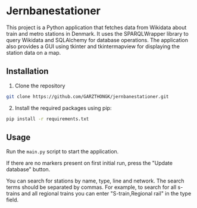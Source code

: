 # Jernbanestationer

This project is a Python application that fetches data from Wikidata about train and metro stations in Denmark. It uses the SPARQLWrapper library to query Wikidata and SQLAlchemy for database operations. The application also provides a GUI using tkinter and tkintermapview for displaying the station data on a map.

## Installation

1. Clone the repository
```bash
git clone https://github.com/GARZTHONGK/jernbanestationer.git
```
2. Install the required packages using pip:

```bash
pip install -r requirements.txt
```
## Usage

Run the `main.py` script to start the application.

If there are no markers present on first initial run, press the "Update database" button.

You can search for stations by name, type, line and network. The search terms should be separated by commas. For example, to search for all s-trains and all regional trains you can enter "S-train,Regional rail" in the type field.
